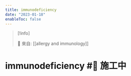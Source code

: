 ```yaml
---
title: immunodeficiency
date: "2023-01-18"
enableToc: false
---
```


> [!info]
>
> 🌱 來自: [[allergy and immunology]]

# immunodeficiency #🚧 施工中


